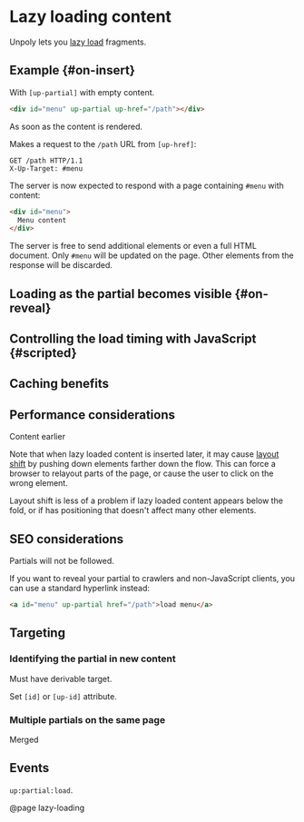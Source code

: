 Lazy loading content
====================

Unpoly lets you [lazy load](https://developer.mozilla.org/en-US/docs/Web/Performance/Lazy_loading) fragments.



## Example {#on-insert}

With `[up-partial]` with empty content.

```html
<div id="menu" up-partial up-href="/path"></div>
```

As soon as the content is rendered.

Makes a request to the `/path` URL from `[up-href]`:

```
GET /path HTTP/1.1
X-Up-Target: #menu
```

The server is now expected to respond with a page containing `#menu` with content:

```html
<div id="menu">
  Menu content
</div>
```

The server is free to send additional elements or even a full HTML document.
Only `#menu` will be updated on the page. Other elements from the response will be discarded.

## Loading as the partial becomes visible {#on-reveal}




## Controlling the load timing with JavaScript {#scripted}


## Caching benefits


## Performance considerations

Content earlier

Note that when lazy loaded content is inserted later, it may cause [layout shift](https://web.dev/articles/cls) by pushing
down elements farther down the flow. This can force a browser to relayout parts of the page, or cause the
user to click on the wrong element.

Layout shift is less of a problem if lazy loaded content appears below the fold, or if has positioning that doesn't affect many other elements.


## SEO considerations

Partials will not be followed.

If you want to reveal your partial to crawlers and non-JavaScript clients, you can use a standard hyperlink instead:

```html
<a id="menu" up-partial href="/path">load menu</a>
```


## Targeting


### Identifying the partial in new content

Must have derivable target.

Set `[id]` or `[up-id]` attribute.


### Multiple partials on the same page

Merged



## Events

`up:partial:load`.


@page lazy-loading
